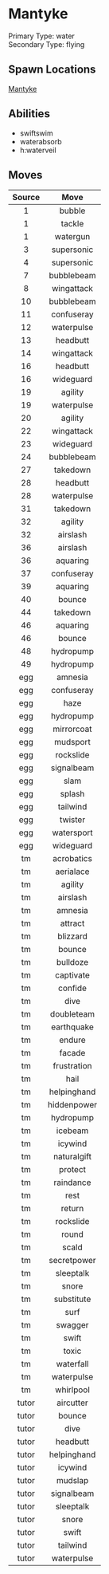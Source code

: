 # Mantyke  
Primary Type: water  
Secondary Type: flying  
  
## Spawn Locations  
[Mantyke](/data/spawn_presets/mantyke.md)  
  
## Abilities  
  * swiftswim
  * waterabsorb
  * h:waterveil
  
  
## Moves  
  
| Source | Move |  
|:---:|:---:|  
| 1 | bubble |  
| 1 | tackle |  
| 1 | watergun |  
| 3 | supersonic |  
| 4 | supersonic |  
| 7 | bubblebeam |  
| 8 | wingattack |  
| 10 | bubblebeam |  
| 11 | confuseray |  
| 12 | waterpulse |  
| 13 | headbutt |  
| 14 | wingattack |  
| 16 | headbutt |  
| 16 | wideguard |  
| 19 | agility |  
| 19 | waterpulse |  
| 20 | agility |  
| 22 | wingattack |  
| 23 | wideguard |  
| 24 | bubblebeam |  
| 27 | takedown |  
| 28 | headbutt |  
| 28 | waterpulse |  
| 31 | takedown |  
| 32 | agility |  
| 32 | airslash |  
| 36 | airslash |  
| 36 | aquaring |  
| 37 | confuseray |  
| 39 | aquaring |  
| 40 | bounce |  
| 44 | takedown |  
| 46 | aquaring |  
| 46 | bounce |  
| 48 | hydropump |  
| 49 | hydropump |  
| egg | amnesia |  
| egg | confuseray |  
| egg | haze |  
| egg | hydropump |  
| egg | mirrorcoat |  
| egg | mudsport |  
| egg | rockslide |  
| egg | signalbeam |  
| egg | slam |  
| egg | splash |  
| egg | tailwind |  
| egg | twister |  
| egg | watersport |  
| egg | wideguard |  
| tm | acrobatics |  
| tm | aerialace |  
| tm | agility |  
| tm | airslash |  
| tm | amnesia |  
| tm | attract |  
| tm | blizzard |  
| tm | bounce |  
| tm | bulldoze |  
| tm | captivate |  
| tm | confide |  
| tm | dive |  
| tm | doubleteam |  
| tm | earthquake |  
| tm | endure |  
| tm | facade |  
| tm | frustration |  
| tm | hail |  
| tm | helpinghand |  
| tm | hiddenpower |  
| tm | hydropump |  
| tm | icebeam |  
| tm | icywind |  
| tm | naturalgift |  
| tm | protect |  
| tm | raindance |  
| tm | rest |  
| tm | return |  
| tm | rockslide |  
| tm | round |  
| tm | scald |  
| tm | secretpower |  
| tm | sleeptalk |  
| tm | snore |  
| tm | substitute |  
| tm | surf |  
| tm | swagger |  
| tm | swift |  
| tm | toxic |  
| tm | waterfall |  
| tm | waterpulse |  
| tm | whirlpool |  
| tutor | aircutter |  
| tutor | bounce |  
| tutor | dive |  
| tutor | headbutt |  
| tutor | helpinghand |  
| tutor | icywind |  
| tutor | mudslap |  
| tutor | signalbeam |  
| tutor | sleeptalk |  
| tutor | snore |  
| tutor | swift |  
| tutor | tailwind |  
| tutor | waterpulse |  
  
